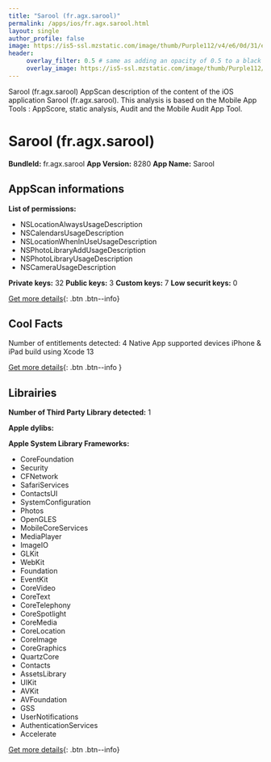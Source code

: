 ```yaml
---
title: "Sarool (fr.agx.sarool)"
permalink: /apps/ios/fr.agx.sarool.html
layout: single
author_profile: false
image: https://is5-ssl.mzstatic.com/image/thumb/Purple112/v4/e6/0d/31/e60d31c4-e9b1-448d-29b5-dd4b44ff3596/AppIcon-1x_U007emarketing-0-7-0-0-85-220.png/512x512bb.jpg
header: 
     overlay_filter: 0.5 # same as adding an opacity of 0.5 to a black background
     overlay_image: https://is5-ssl.mzstatic.com/image/thumb/Purple112/v4/e6/0d/31/e60d31c4-e9b1-448d-29b5-dd4b44ff3596/AppIcon-1x_U007emarketing-0-7-0-0-85-220.png/512x512bb.jpg
---
```

Sarool (fr.agx.sarool) AppScan description of the content of the iOS application Sarool (fr.agx.sarool). This analysis is based on the Mobile App Tools : AppScore, static analysis, Audit and the Mobile Audit App Tool.

# Sarool (fr.agx.sarool)

**BundleId:** fr.agx.sarool
**App Version:** 8280
**App Name:** Sarool


## AppScan informations 

**List of permissions:** 
- NSLocationAlwaysUsageDescription
- NSCalendarsUsageDescription
- NSLocationWhenInUseUsageDescription
- NSPhotoLibraryAddUsageDescription
- NSPhotoLibraryUsageDescription
- NSCameraUsageDescription
  
  
**Private keys:** 32
**Public keys:** 3
**Custom keys:** 7
**Low securit keys:** 0
  
[Get more details](/pricing.html){: .btn .btn--info}

## Cool Facts

Number of entitlements detected: 4
Native App
supported devices iPhone & iPad
build using Xcode 13
  
[Get more details](/pricing.html){: .btn .btn--info }

## Librairies 
**Number of Third Party Library detected:** 1


**Apple dylibs:**


**Apple System Library Frameworks:**
- CoreFoundation
- Security
- CFNetwork
- SafariServices
- ContactsUI
- SystemConfiguration
- Photos
- OpenGLES
- MobileCoreServices
- MediaPlayer
- ImageIO
- GLKit
- WebKit
- Foundation
- EventKit
- CoreVideo
- CoreText
- CoreTelephony
- CoreSpotlight
- CoreMedia
- CoreLocation
- CoreImage
- CoreGraphics
- QuartzCore
- Contacts
- AssetsLibrary
- UIKit
- AVKit
- AVFoundation
- GSS
- UserNotifications
- AuthenticationServices
- Accelerate


  
[Get more details](/pricing.html){: .btn .btn--info}

